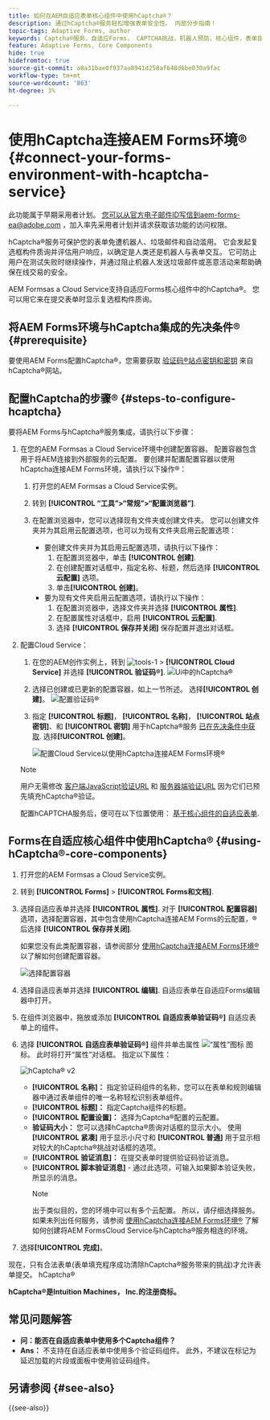```yaml
---
title: 如何在AEM自适应表单核心组件中使用hCaptcha®？
description: 通过hCaptcha®服务轻松增强表单安全性。 内部分步指南！
topic-tags: Adaptive Forms, author
keywords: Captcha®服务，自适应Forms， CAPTCHA挑战，机器人预防，核心组件，表单提交安全性，表单垃圾邮件预防
feature: Adaptive Forms, Core Components
hide: true
hidefromtoc: true
source-git-commit: a8a31bae0f937aa8941d258af648d6be030a9fac
workflow-type: tm+mt
source-wordcount: '863'
ht-degree: 3%

---
```


# 使用hCaptcha连接AEM Forms环境® {#connect-your-forms-environment-with-hcaptcha-service}

<span class="preview"> 此功能属于早期采用者计划。 您可以从官方电子邮件ID写信到aem-forms-ea@adobe.com ，加入率先采用者计划并请求获取该功能的访问权限。 </span>

hCaptcha®服务可保护您的表单免遭机器人、垃圾邮件和自动滥用。 它会发起复选框构件质询并评估用户响应，以确定是人类还是机器人与表单交互。 它可防止用户在测试失败时继续操作，并通过阻止机器人发送垃圾邮件或恶意活动来帮助确保在线交易的安全。

AEM Formsas a Cloud Service支持自适应Forms核心组件中的hCaptcha®。 您可以用它来在提交表单时显示复选框构件质询。

<!-- ![hCaptcha®](assets/hCaptcha®-challenge.png)-->


## 将AEM Forms环境与hCaptcha集成的先决条件® {#prerequisite}

要使用AEM Forms配置hCaptcha®，您需要获取 [验证码®站点密钥和密钥](https://docs.hcaptcha.com/switch/#get-your-hcaptcha-sitekey-and-secret-key) 来自hCaptcha®网站。

## 配置hCaptcha的步骤® {#steps-to-configure-hcaptcha}

要将AEM Forms与hCaptcha®服务集成，请执行以下步骤：

1. 在您的AEM Formsas a Cloud Service环境中创建配置容器。 配置容器包含用于将AEM连接到外部服务的云配置。 要创建并配置配置容器以使用hCaptcha连接AEM Forms环境，请执行以下操作®：
   1. 打开您的AEM Formsas a Cloud Service实例。
   1. 转到 **[!UICONTROL “工具”>“常规”>“配置浏览器”]**.
   1. 在配置浏览器中，您可以选择现有文件夹或创建文件夹。 您可以创建文件夹并为其启用云配置选项，也可以为现有文件夹启用云配置选项：

      * 要创建文件夹并为其启用云配置选项，请执行以下操作：
         1. 在配置浏览器中，单击 **[!UICONTROL 创建]**.
         1. 在创建配置对话框中，指定名称、标题，然后选择 **[!UICONTROL 云配置]** 选项。
         1. 单击&#x200B;**[!UICONTROL 创建]**。
      * 要为现有文件夹启用云配置选项，请执行以下操作：
         1. 在配置浏览器中，选择文件夹并选择 **[!UICONTROL 属性]**.
         1. 在配置属性对话框中，启用 **[!UICONTROL 云配置]**.
         1. 选择 **[!UICONTROL 保存并关闭]** 保存配置并退出对话框。

1. 配置Cloud Service：
   1. 在您的AEM创作实例上，转到 ![tools-1](assets/tools-1.png) > **[!UICONTROL Cloud Service]** 并选择 **[!UICONTROL 验证码®]**.
      ![Ui中的hCaptcha®](assets/hcaptcha-in-ui.png)
   1. 选择已创建或已更新的配置容器，如上一节所述。 选择&#x200B;**[!UICONTROL 创建]**。
      ![配置验证码®](assets/config-hcaptcha.png)
   1. 指定 **[!UICONTROL 标题]**， **[!UICONTROL 名称]**， **[!UICONTROL 站点密钥]**、和 **[!UICONTROL 密钥]** 用于hCaptcha®服务 [已在先决条件中获取](#prerequisite). 选择&#x200B;**[!UICONTROL 创建]**。

      ![配置Cloud Service以使用hCaptcha连接AEM Forms环境®](assets/create-hcaptcha-config.png)

   >[!NOTE]
   > 用户无需修改 [客户端JavaScript验证URL](https://docs.hcaptcha.com/#add-the-hcaptcha-widget-to-your-webpage) 和 [服务器端验证URL](https://docs.hcaptcha.com/#verify-the-user-response-server-side) 因为它们已预先填充hCaptcha®验证。

   配置hCAPTCHA服务后，便可在以下位置使用： [基于核心组件的自适应表单](https://experienceleague.adobe.com/en/docs/experience-manager-core-components/using/adaptive-forms/introduction).

## Forms在自适应核心组件中使用hCaptcha® {#using-hCaptcha®-core-components}

1. 打开您的AEM Formsas a Cloud Service实例。
1. 转到 **[!UICONTROL Forms]** > **[!UICONTROL Forms和文档]**.
1. 选择自适应表单并选择 **[!UICONTROL 属性]**. 对于 **[!UICONTROL 配置容器]** 选项，选择配置容器，其中包含使用hCaptcha连接AEM Forms的云配置，®后选择 **[!UICONTROL 保存并关闭]**.

   如果您没有此类配置容器，请参阅部分 [使用hCaptcha连接AEM Forms环境®](#connect-your-forms-environment-with-hcaptcha-service) 以了解如何创建配置容器。

   ![选择配置容器](/help/forms/assets/captcha-properties.png)

1. 选择自适应表单并选择 **[!UICONTROL 编辑]**. 自适应表单在自适应Forms编辑器中打开。
1. 在组件浏览器中，拖放或添加 **[!UICONTROL 自适应表单验证码®]** 自适应表单上的组件。
1. 选择 **[!UICONTROL 自适应表单验证码®]** 组件并单击属性 ![“属性”图标](assets/configure-icon.svg) 图标。 此时将打开“属性”对话框。 指定以下属性：

   ![hCaptcha® v2](assets/config-hcaptcha-v2.png)

   * **[!UICONTROL 名称]：** 指定验证码组件的名称，您可以在表单和规则编辑器中通过表单组件的唯一名称轻松识别表单组件。
   * **[!UICONTROL 标题]：** 指定Captcha组件的标题。
   * **[!UICONTROL 配置设置]：** 选择为Captcha®配置的云配置。
   * **验证码大小：** 您可以选择hCaptcha®质询对话框的显示大小。 使用 **[!UICONTROL 紧凑]** 用于显示小尺寸和 **[!UICONTROL 普通]** 用于显示相对较大的hCaptcha®挑战对话框的选项。<!-- or **[!UICONTROL Invisible]** to validate hCaptcha® without explicitly rendering the checkbox widget on the user interface. -->
   * **[!UICONTROL 验证消息]：** 在提交表单时提供验证码验证消息。
   * **[!UICONTROL 脚本验证消息]** - 通过此选项，可输入如果脚本验证失败，所显示的消息。
     >[!NOTE]
     >出于类似目的，您的环境中可以有多个云配置。 所以，请仔细选择服务。 如果未列出任何服务，请参阅 [使用hCaptcha连接AEM Forms环境®](#connect-your-forms-environment-with-hcaptcha-service) 了解如何创建将AEM FormsCloud Service与hCaptcha®服务相连的环境。
     <!--* **Error Message:** Provide the error message to display to the user when the Captcha submission fails.-->

1. 选择&#x200B;**[!UICONTROL 完成]**。


现在，只有合法表单(表单填充程序成功清除hCaptcha®服务带来的挑战)才允许表单提交。 hCaptcha®

**hCaptcha®是Intuition Machines， Inc.的注册商标。**


## 常见问题解答

* **问：能否在自适应表单中使用多个Captcha组件？**
* **Ans：** 不支持在自适应表单中使用多个验证码组件。 此外，不建议在标记为延迟加载的片段或面板中使用验证码组件。

## 另请参阅 {#see-also}

{{see-also}}
